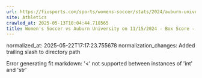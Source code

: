 ```yaml
---
url: https://fiusports.com/sports/womens-soccer/stats/2024/auburn-university/boxscore/12691/
site: Athletics
crawled_at: 2025-05-13T10:04:44.718565
title: Women's Soccer vs Auburn University on 11/15/2024 - Box Score - FIU Athletics
---
```

normalized_at: 2025-05-22T17:17:23.755678
normalization_changes: Added trailing slash to directory path

Error generating fit markdown: '<' not supported between instances of 'int' and 'str'